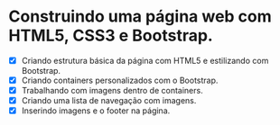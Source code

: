 # Construindo uma página web com HTML5, CSS3 e Bootstrap.

- [x] Criando estrutura básica da página com HTML5 e estilizando com Bootstrap.
- [x] Criando containers personalizados com o Bootstrap.
- [x] Trabalhando com imagens dentro de containers.
- [x] Criando uma lista de navegação com imagens.
- [x] Inserindo imagens e o footer na página. 